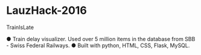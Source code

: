 # LauzHack-2016

TrainIsLate

● Train delay visualizer. Used over 5  million items in the database from SBB - Swiss Federal Railways.                        ● Built with python, HTML, CSS, Flask, MySQL. 
